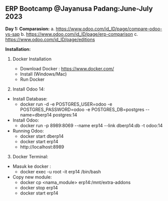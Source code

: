 ## ERP Bootcamp @Jayanusa Padang:June-July 2023
<b>Day 1:</b>
<b>Comparasion:</b>
   a. https://www.odoo.com/id_ID/page/compare-odoo-vs-sap
   b. https://www.odoo.com/id_ID/page/erp-comparison
   c. https://www.odoo.com/id_ID/page/editions

<b>Installation:</b>

1. Docker Installation
   - Download Docker : https://www.docker.com/
   - Install (Windows/Mac)
   - Run Docker
   
 2. Install Odoo 14:
   - Install Database:
      - docker run -d -e POSTGRES_USER=odoo -e POSTGRES_PASSWORD=odoo -e POSTGRES_DB=postgres --name=dberp14 postgres:14 
   - Install Odoo:
      - docker run -p 8989:8069 --name erp14 --link dberp14:db -t odoo:14 
   - Running Odoo:
      - docker start dberp14 
      - docker start erp14
      - http://localhost:8989

 3. Docker Terminal:
   - Masuk ke docker : 
      - docker exec -u root -it erp14 /bin/bash
   - Copy new module:
      - docker cp <nama_module> erp14:/mnt/extra-addons
      - docker stop erp14
      - docker start erp14     
